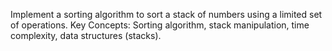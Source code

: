 Implement a sorting algorithm to sort a stack of numbers using a limited set of operations.
Key Concepts: Sorting algorithm, stack manipulation, time complexity, data structures (stacks).
